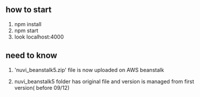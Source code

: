 ## how to start 
1. npm install
2. npm start 
3. look localhost:4000 


## need to know 
1. 'nuvi_beanstalk5.zip' file is now uploaded on AWS beanstalk

2. nuvi_beanstalk5 folder has original file and version is managed from first version( before 09/12)  
